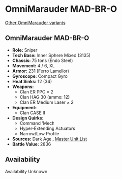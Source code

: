 # OmniMarauder MAD-BR-O 

[Other OmniMarauder variants](../omnimarauder.md) 

## OmniMarauder MAD-BR-O 

- **Role:** Sniper 
- **Tech Base:** Inner Sphere Mixed (3135) 
- **Chassis:** 75 tons (Endo Steel) 
- **Movement:** 4 / 6, XL 
- **Armor:** 231 (Ferro Lamellor) 
- **Gyroscope:** Compact Gyro 
- **Heat Sinks:** 12 (34) 
- **Weapons:** 
  - Clan ER PPC × 2 
  - Clan HAG 30 (ammo: 12) 
  - Clan ER Medium Laser × 2 
- **Equipment:** 
  - Clan CASE II 
- **Design Quirks:** 
  - Command ’Mech 
  - Hyper-Extending Actuators 
  - Narrow/Low Profile 
- **Sources:** Dark Age , [Master Unit List](http://masterunitlist.info/Unit/Details/8110/omnimarauder-mad-br-o) 
- **Battle Value:** 2836 

## Availability 

Availability Unknown 

